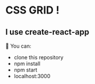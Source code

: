 # CSS GRID !

## I use create-react-app

💛  You can:

* clone this repository
* npm install
* npm start
* localhost:3000